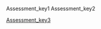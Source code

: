 Assessment_key1
Assessment_key2


[Assessment_key3](https://docs.google.com/forms/d/e/1FAIpQLSc6X8ypzWoTbPCWMqnTpis4l_83lZGogPva-BCBKtbPpVj8OQ/viewform?usp=sf_link)
